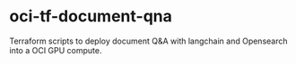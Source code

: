 # oci-tf-document-qna
Terraform scripts to deploy document Q&amp;A with langchain and Opensearch into a OCI GPU compute.
